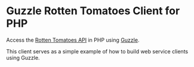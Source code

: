 Guzzle Rotten Tomatoes Client for PHP
=====================================

Access the [Rotten Tomatoes API](http://developer.rottentomatoes.com/docs) in PHP using [Guzzle](http://guzzlephp.org).

This client serves as a simple example of how to build web service clients using Guzzle.
